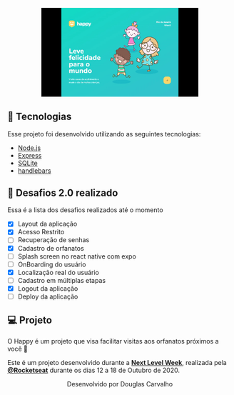 <p align="center">
  <img alt="Happy" src="./github/happy.gif" width="70%">
</p>

## 🚀 Tecnologias

Esse projeto foi desenvolvido utilizando as seguintes tecnologias:

- [Node.js](https://nodejs.org/en/)
- [Express](https://expressjs.com/pt-br/)
- [SQLite](https://www.sqlite.org/index.html)
- [handlebars](https://handlebarsjs.com/)

## 🚀 Desafios 2.0 realizado

Essa é a lista dos desafios realizados até o momento

- [x]  Layout da aplicação
- [x]  Acesso Restrito
- [ ]  Recuperação de senhas
- [x]  Cadastro de orfanatos
- [ ]  Splash screen no react native com expo
- [ ]  OnBoarding do usuário
- [x]  Localização real do usuário
- [ ]  Cadastro em múltiplas etapas
- [x]  Logout da aplicação
- [ ]  Deploy da aplicação

## 💻 Projeto

O Happy é um projeto que visa facilitar visitas aos orfanatos próximos a você 💜 

Este é um projeto desenvolvido durante a **[Next Level Week](https://nextlevelweek.com/)**, realizada pela **[@Rocketseat](https://github.com/Rocketseat)** durante os dias 12 a 18 de Outubro de 2020.




<p align="center">Desenvolvido por Douglas Carvalho</p>
